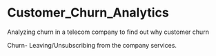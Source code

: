 # Customer_Churn_Analytics
Analyzing churn in a telecom company to find out why customer churn

Churn- Leaving/Unsubscribing from the company services.
